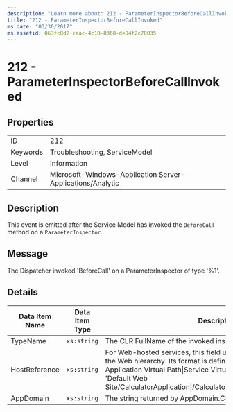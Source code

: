 ```yaml
---
description: "Learn more about: 212 - ParameterInspectorBeforeCallInvoked"
title: "212 - ParameterInspectorBeforeCallInvoked"
ms.date: "03/30/2017"
ms.assetid: 063fc8d2-ceac-4c18-8368-de84f2c78035
---
```

# 212 - ParameterInspectorBeforeCallInvoked

## Properties  
  
|||  
|-|-|  
|ID|212|  
|Keywords|Troubleshooting, ServiceModel|  
|Level|Information|  
|Channel|Microsoft-Windows-Application Server-Applications/Analytic|  
  
## Description  

 This event is emitted after the Service Model has invoked the `BeforeCall` method on a `ParameterInspector`.  
  
## Message  

 The Dispatcher invoked 'BeforeCall' on a ParameterInspector of type '%1'.  
  
## Details  
  
|Data Item Name|Data Item Type|Description|  
|--------------------|--------------------|-----------------|  
|TypeName|`xs:string`|The CLR FullName of the invoked inspector's type.|  
|HostReference|`xs:string`|For Web-hosted services, this field uniquely identifies the service in the Web hierarchy. Its format is defined as 'Web Site Name Application Virtual Path&#124;Service Virtual Path&#124;ServiceName'. Example: 'Default Web Site/CalculatorApplication&#124;/CalculatorService.svc&#124;CalculatorService'.|  
|AppDomain|`xs:string`|The string returned by AppDomain.CurrentDomain.FriendlyName.|
